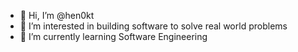 - 👋 Hi, I’m @hen0kt
- 👀 I’m interested in building software to solve real world problems
- 🌱 I’m currently learning Software Engineering


<!---
hen0kt/hen0kt is a ✨ special ✨ repository because its `README.md` (this file) appears on your GitHub profile.
You can click the Preview link to take a look at your changes.
--->
